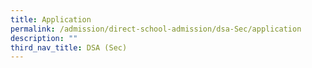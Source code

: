 ```yaml
---
title: Application
permalink: /admission/direct-school-admission/dsa-Sec/application
description: ""
third_nav_title: DSA (Sec)
---
```

